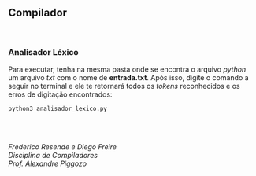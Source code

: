 ## Compilador

<br>

### Analisador Léxico

Para executar, tenha na mesma pasta onde se encontra o arquivo *python* um arquivo *txt* com o nome de **entrada.txt**. Após isso, digite o comando a seguir no terminal e ele te retornará todos os *tokens* reconhecidos e os erros de digitação encontrados:
```
python3 analisador_lexico.py
```

<br><br>

*Frederico Resende e Diego Freire*<br/>
*Disciplina de Compiladores*<br/>
*Prof. Alexandre Piggozo*
